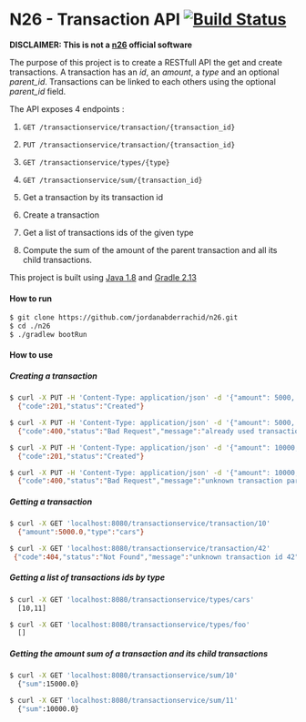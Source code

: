 # N26 - Transaction API [![Build Status](https://travis-ci.org/jordanabderrachid/n26.svg?branch=master)](https://travis-ci.org/jordanabderrachid/n26)
**DISCLAIMER: This is not a [n26](https://n26.com/) official software**

The purpose of this project is to create a RESTfull API the get and create transactions. A transaction has an _id_, an _amount_, a _type_ and an optional *parent_id*. Transactions can be linked to each others using the optional *parent_id* field.

The API exposes 4 endpoints :
  1. `GET /transactionservice/transaction/{transaction_id}`
  2. `PUT /transactionservice/transaction/{transaction_id}`
  3. `GET /transactionservice/types/{type}`
  4. `GET /transactionservice/sum/{transaction_id}`

1. Get a transaction by its transaction id
2. Create a transaction
3. Get a list of transactions ids of the given type
4. Compute the sum of the amount of the parent transaction and all its child transactions.

This project is built using [Java 1.8]() and [Gradle 2.13](https://gradle.org)

#### How to run

```bash
$ git clone https://github.com/jordanabderrachid/n26.git
$ cd ./n26
$ ./gradlew bootRun
```

#### How to use

##### Creating a transaction

```bash
$ curl -X PUT -H 'Content-Type: application/json' -d '{"amount": 5000, "type": "cars"}' 'localhost:8080/transactionservice/transaction/10'
  {"code":201,"status":"Created"}
```

```bash
$ curl -X PUT -H 'Content-Type: application/json' -d '{"amount": 5000, "type": "cars"}' 'localhost:8080/transactionservice/transaction/10'
  {"code":400,"status":"Bad Request","message":"already used transaction id 10"}
```

```bash
$ curl -X PUT -H 'Content-Type: application/json' -d '{"amount": 10000, "type": "cars", "parent_id": 10}' 'localhost:8080/transactionservice/transaction/11'
  {"code":201,"status":"Created"}
```

```bash
$ curl -X PUT -H 'Content-Type: application/json' -d '{"amount": 10000, "type": "cars", "parent_id": 42}' 'localhost:8080/transactionservice/transaction/12'
  {"code":400,"status":"Bad Request","message":"unknown transaction parent id 42"}
```
##### Getting a transaction

```bash
$ curl -X GET 'localhost:8080/transactionservice/transaction/10'
  {"amount":5000.0,"type":"cars"}
```

```bash
$ curl -X GET 'localhost:8080/transactionservice/transaction/42'
 {"code":404,"status":"Not Found","message":"unknown transaction id 42"}
```

##### Getting a list of transactions ids by type

```bash
$ curl -X GET 'localhost:8080/transactionservice/types/cars'
  [10,11]
```

```bash
$ curl -X GET 'localhost:8080/transactionservice/types/foo'
  []
```

##### Getting the amount sum of a transaction and its child transactions

```bash
$ curl -X GET 'localhost:8080/transactionservice/sum/10'
  {"sum":15000.0}
```

```bash
$ curl -X GET 'localhost:8080/transactionservice/sum/11'
  {"sum":10000.0}
```
